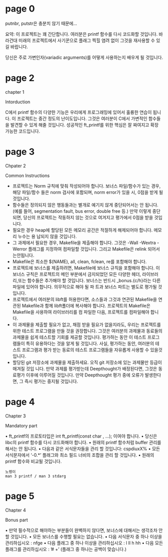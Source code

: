 # page 0

putnbr, putstr은 충분치 않기 때문에...



요약: 이 프로젝트는 꽤 간단합니다. 여러분은 printf 함수를 다시 코드화할 것입니다. 바라건대 미래의 프로젝트에서 사기꾼으로 플래그 찍힐 염려 없이 그것을 재사용할 수 있길 바랍니다.

당신은 주로 가변인자(variadic arguments)를 어떻게 사용하는지 배우게 될 것입니다.

# page 2

chapter 1

Intorduction



C에서 printf 함수의 다양한 기능은 우리에게 프로그래밍에 있어서 훌륭한 연습이 됩니다. 이 프로젝트는 중간 정도의 난이도입니다. 그것은 여러분이 C에서 가변적인 함수들을 발견할 수 있게 해줄 것입니다. 성공적인 ft_printf를 위한 핵심은 잘 짜여지고 확장 가능한 코드입니다.

# page 3

Chpater 2

Common Instructions



* 프로젝트는 Norm 규칙에 맞춰 작성되어야 합니다. 보너스 파일/함수가 있는 경우,해당 파일/함수
  들은 norm 검사에 포함되며, norm error가 있을 시, 0점을 받게 될것입니다.
* 함수들은 정의되지 않은 행동들과는 별개로 예기치 않게 중단되어서는 안 됩니다.(예를 들어,
  segmentation fault, bus error, double free 등.) 만약 이렇게 중단되면, 당신의 프로젝트는 작동하지 않는 것으로 여겨지고 평가에서 0점을 받을 것입니다.
* 필요한 경우 heap에 할당된 모든 메모리 공간은 적절하게 해제되어야 합니다. 메모리 누수는 용
  납되지 않을 것입니다.
* 그 과제에서 필요한 경우, Makefile을 제출해야 합니다. 그것은 -Wall -Wextra -Werror 플래그를
  지정하여 컴파일할 것입니다. 그리고 Makefile은 relink 되어서는안됩니다.
* Makefile은 최소한 $(NAME), all, clean, fclean, re를 포함해야 합니다.
* 프로젝트에 보너스를 제출하려면, Makefile에 보너스 규칙을 포함해야 합니다. 이보너스 규칙은
  프로젝트의 메인 부분에서 금지되었던 모든 다양한 헤더, 라이브러리,또는 함수들은 추가해야 할
  것입니다. 보너스는 반드시 _bonus.{c/h}라는 다른 파일에 있어야 합니다. 의무적으로 해야 될 파
  트과 보너스 파트는 별도로 평가될 것입니다.
* 프로젝트에서 여러분의 libft를 허용한다면, 소스들과 그것과 연관된 Makefile을 연관된 Makefile과
  함께 libft폴더에 복사해야 합니다. 프로젝트의 Makefile은 Makefile을 사용하여 라이브러리를 컴
  파일한 다음, 프로젝트를 컴파일해야 합니다.
* 이 과제물을 제출할 필요가 없고, 채점 받을 필요가 없을지라도, 우리는 프로젝트를 위한 테스트 프로그램을 만들 것을 권장합니다. 그것은 여러분의 과제물과 동료들의 과제물을 쉽게 테스트할 기회를 제공할 것입니다. 평가하는 동안 이 테스트 프로그램들이 특히 유용하다는 것을 알게 될 것입니다. 사실, 평가하는 동안, 여러분의 테스트 프로그램과 평가 받는 동료의 테스트 프로그램들을 자유롭게 사용할 수 있을것입니다.
* 할당된 git 저장소에 과제물을 제출하세요. 오직 git 저장소에 있는 과제물만 등급이매겨질 것입
  니다. 만약 과제를 평가받는데 Deepthought가 배정된다면, 그것은 동료평가 이후에 이루어질 것입니다. 만약 Deepthought 평가 중에 오류가 발생한다면, 그 즉시 평가는 중지될 것입니다.

# page 4

Chapter 3

Mandatory part



• ft_printf의 프로토타입은 int ft_printf(const char , …); 이여야 합니다.
• 당신은 libc의 printf 함수를 다시 코드화해야 합니다.
• 원래의 printf 함수처럼 buffer 관리를 해서는 안 됩니다.
• 다음과 같은 서식문자들을 관리 할 것입니다: cspdiuxX%
• 모든 서식문자에서 ‘-0.\*’ 플래그와 최소 필드 너비의 조합을 관리 할 것입니다.
• 원래의 printf 함수와 비교될 것입니다.

```
노랭이
man 3 printf / man 3 stdarg
```

# page 5

Chapter 4

Bonus part



• 만약 필수적으로 해야하는 부분들이 완벽하지 않다면, 보너스에 대해서는 생각조차 안 할 것입니다.
• 모든 보너스를 수행할 필요는 없습니다.
• 다음 서식문자 중 하나 이상을 관리하십시오 : nfge
• 다음 플래그 중 하나 이상을 관리하십시오 : l ll h hh
• 다음 모든 플래그를 관리하십시오 : ’# +’ (플래그 중 하나는 공백이 맞습니다.)
